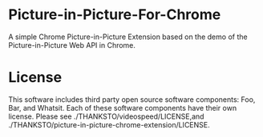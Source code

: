 # Picture-in-Picture-For-Chrome
A simple Chrome Picture-in-Picture  Extension based on the demo of the Picture-in-Picture Web API in Chrome.

# License
This software includes third party open source software components: Foo, Bar, and Whatsit. Each of these software components have their own license. 
Please see ./THANKSTO/videospeed/LICENSE,and ./THANKSTO/picture-in-picture-chrome-extension/LICENSE.


